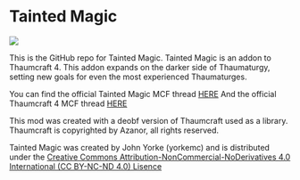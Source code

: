 # Tainted Magic
![](https://www.dropbox.com/s/tps62h5yx0p9xt7/TaintedMagicLOGO%20%282%29.png?dl=1)

This is the GitHub repo for Tainted Magic. 
Tainted Magic is an addon to Thaumcraft 4. This addon expands on the darker side of Thaumaturgy, setting new goals for even the most experienced Thaumaturges.

You can find the official Tainted Magic MCF thread [HERE](http://www.minecraftforum.net/forums/mapping-and-modding/minecraft-mods/2437825-tainted-magic-1-1-6-4-a-thaumcraft-addon)
And the official Thaumcraft 4 MCF thread [HERE](http://www.minecraftforum.net/forums/mapping-and-modding/minecraft-mods/1292130-thaumcraft-5-2-4-updated-2016-3-17)

This mod was created with a deobf version of Thaumcraft used as a library. Thaumcraft is copyrighted by Azanor, all rights reserved.

Tainted Magic was created by John Yorke (yorkemc) and is distributed under the [Creative Commons Attribution-NonCommercial-NoDerivatives 4.0 International (CC BY-NC-ND 4.0) Lisence](https://creativecommons.org/licenses/by-nc-nd/4.0/)
